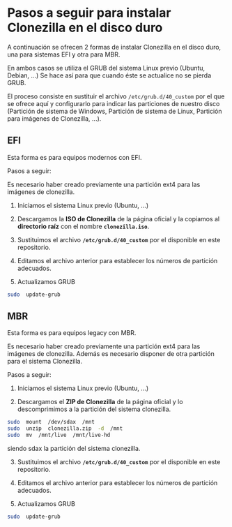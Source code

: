 Pasos a seguir para instalar Clonezilla en el disco duro
========================================================

A continuación se ofrecen 2 formas de instalar Clonezilla en el disco duro, una para sistemas EFI y otra para MBR. 

En ambos casos se utiliza el GRUB del sistema Linux previo (Ubuntu, Debian, ...) Se hace así para que cuando éste se actualice no se pierda GRUB.

El proceso consiste en sustituir el archivo `/etc/grub.d/40_custom` por el que se ofrece aquí y configurarlo para indicar las particiones de nuestro disco (Partición de sistema de Windows, Partición de sistema de Linux, Partición para imágenes de Clonezilla, ...).

EFI
---
Esta forma es para equipos modernos con EFI. 


Pasos a seguir:

Es necesario haber creado previamente una partición ext4 para las imágenes de clonezilla. 

1. Iniciamos el sistema Linux previo (Ubuntu, ...)

2. Descargamos la **ISO de Clonezilla** de la página oficial y la copiamos al **directorio raíz** con el nombre **`clonezilla.iso`**.

3. Sustituimos el archivo **`/etc/grub.d/40_custom`** por el disponible en este repositorio.

4. Editamos el archivo anterior para establecer los números de partición adecuados.

5. Actualizamos GRUB  

```bash
sudo  update-grub
```


MBR
---
Esta forma es para equipos legacy con MBR. 

Es necesario haber creado previamente una partición ext4 para las imágenes de clonezilla. Además es necesario disponer de otra partición para el sistema Clonezilla.

Pasos a seguir:

1. Iniciamos el sistema Linux previo (Ubuntu, ...)

2. Descargamos el **ZIP de Clonezilla** de la página oficial y lo descomprimimos a la partición del sistema clonezilla.

```bash
sudo  mount  /dev/sdax  /mnt
sudo  unzip  clonezilla.zip  -d  /mnt
sudo  mv  /mnt/live  /mnt/live-hd
```
siendo sdax la partición del sistema clonezilla.

3. Sustituimos el archivo **`/etc/grub.d/40_custom`** por el disponible en este repositorio.

4. Editamos el archivo anterior para establecer los números de partición adecuados.

5. Actualizamos GRUB  

```bash
sudo  update-grub
```
